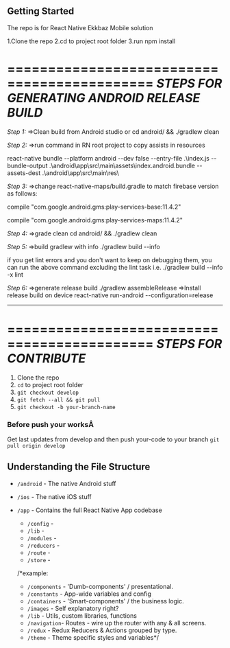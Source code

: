  <!--
@Author:            Osman Goni Nahid
@Date:              2017-13-12T02:15:00+06:00
@Email:             osman.goni@ekkbaz.com
@Project:           Ekkbaz
@Filename:          README.md
@Last modified by:  Osman Goni Nahid
@Contributors:      [Osman Goni Nahid, Saiful Bashar, Sabbir Ahmed, Musabbir Tuhin, Oskar Ahonen]
@Last modified time: 2017-13-12T02:15:00+06:00
-->


## Getting Started

The repo is for React Native Ekkbaz Mobile solution

  1.Clone the repo
  2.cd to project root folder
  3.run npm install

  ============================================
  *STEPS FOR GENERATING ANDROID RELEASE BUILD*
  ============================================

  *Step 1:*
  =>Clean build from Android studio or cd android/ && ./gradlew clean

  *Step 2:*
  =>run command in RN root project to copy assists in resources

  react-native bundle --platform android --dev false --entry-file .\index.js --bundle-output .\android\app\src\main\assets\index.android.bundle --assets-dest .\android\app\src\main\res\

  *Step 3:*
  =>change react-native-maps/build.gradle to match firebase version as follows:

  compile "com.google.android.gms:play-services-base:11.4.2"

  compile "com.google.android.gms:play-services-maps:11.4.2"

  *Step 4:*
  =>grade clean
  cd android/ && ./gradlew clean

  *Step 5:*
  =>build gradlew with info
  ./gradlew build --info

  if you get lint errors and you don't want to keep on debugging them, you can run the above command excluding the lint task i.e.  ./gradlew build --info -x lint

  *Step 6:*
  =>generate release build
  ./gradlew assembleRelease
  =>Install release build on device
  react-native run-android --configuration=release

---

============================================
*STEPS FOR CONTRIBUTE*
============================================
  1. Clone the repo
  2. `cd` to project root folder
  3. `git checkout develop`
  4. `git fetch --all && git pull`
  5. `git checkout -b your-branch-name`

### Before push your worksÂ

Get last updates from develop and then push your-code to your branch
  `git pull origin develop`


## Understanding the File Structure

- `/android` - The native Android stuff
- `/ios` - The native iOS stuff
- `/app` - Contains the full React Native App codebase
  - `/config` -
  - `/lib` -
  - `/modules` -
  - `/reducers` -
  - `/route` -
  - `/store` -

  /*example:
  - `/components` - 'Dumb-components' / presentational.
  - `/constants` - App-wide variables and config
  - `/containers` - 'Smart-components' / the business logic.
  - `/images` - Self explanatory right?
  - `/lib` - Utils, custom libraries, functions
  - `/navigation`- Routes - wire up the router with any & all screens.
  - `/redux` - Redux Reducers & Actions grouped by type.
  - `/theme` - Theme specific styles and variables*/
